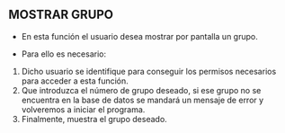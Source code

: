 **MOSTRAR GRUPO**
---
* En esta función el usuario desea mostrar por pantalla un grupo.

* Para ello es necesario:
1. Dicho usuario se identifique para conseguir los permisos necesarios para acceder a esta función.
2. Que introduzca el número de grupo deseado, si ese grupo no se encuentra en la base de datos se mandará un mensaje de error y volveremos a iniciar el programa.
3. Finalmente, muestra el grupo deseado.
